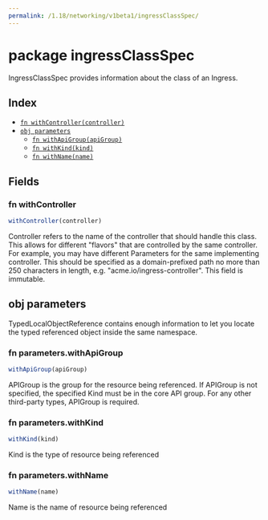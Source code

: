 ```yaml
---
permalink: /1.18/networking/v1beta1/ingressClassSpec/
---
```


# package ingressClassSpec

IngressClassSpec provides information about the class of an Ingress.

## Index

* [`fn withController(controller)`](#fn-withcontroller)
* [`obj parameters`](#obj-parameters)
  * [`fn withApiGroup(apiGroup)`](#fn-parameterswithapigroup)
  * [`fn withKind(kind)`](#fn-parameterswithkind)
  * [`fn withName(name)`](#fn-parameterswithname)

## Fields

### fn withController

```ts
withController(controller)
```

Controller refers to the name of the controller that should handle this class. This allows for different "flavors" that are controlled by the same controller. For example, you may have different Parameters for the same implementing controller. This should be specified as a domain-prefixed path no more than 250 characters in length, e.g. "acme.io/ingress-controller". This field is immutable.

## obj parameters

TypedLocalObjectReference contains enough information to let you locate the typed referenced object inside the same namespace.

### fn parameters.withApiGroup

```ts
withApiGroup(apiGroup)
```

APIGroup is the group for the resource being referenced. If APIGroup is not specified, the specified Kind must be in the core API group. For any other third-party types, APIGroup is required.

### fn parameters.withKind

```ts
withKind(kind)
```

Kind is the type of resource being referenced

### fn parameters.withName

```ts
withName(name)
```

Name is the name of resource being referenced